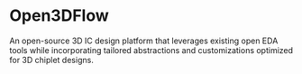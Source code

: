 # Open3DFlow
An open-source 3D IC design platform that leverages existing open EDA tools while incorporating tailored abstractions and customizations optimized for 3D chiplet designs.
